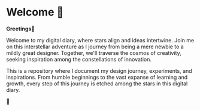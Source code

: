 # Welcome 🌟

**Greetings🚀**

Welcome to my digital diary, where stars align and ideas intertwine. Join me on this interstellar adventure as I journey from being a mere newbie to a mildly great designer. Together, we'll traverse the cosmos of creativity, seeking inspiration among the constellations of innovation.

This is a repository where I document my design journey, experiments, and inspirations. From humble beginnings to the vast expanse of learning and growth, every step of this journey is etched among the stars in this digital diary.

 🌌

